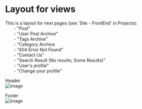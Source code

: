# Layout for views <br/>
This is a layout for next pages (see 'Site - FrontEnd' in Projects): <br/>
&nbsp;&nbsp;&nbsp;&nbsp;&nbsp;&nbsp; - "Post" <br/>
&nbsp;&nbsp;&nbsp;&nbsp;&nbsp;&nbsp; - "User Post Archive" <br/>
&nbsp;&nbsp;&nbsp;&nbsp;&nbsp;&nbsp; - "Tags Archive" <br/>
&nbsp;&nbsp;&nbsp;&nbsp;&nbsp;&nbsp; - "Category Archive <br/>
&nbsp;&nbsp;&nbsp;&nbsp;&nbsp;&nbsp; - "404 Error Not Found" <br/>
&nbsp;&nbsp;&nbsp;&nbsp;&nbsp;&nbsp; - "Contact Us" <br/>
&nbsp;&nbsp;&nbsp;&nbsp;&nbsp;&nbsp; - "Search Result (No results; Some Results)" <br/>
&nbsp;&nbsp;&nbsp;&nbsp;&nbsp;&nbsp; - "User's profile" <br/>
&nbsp;&nbsp;&nbsp;&nbsp;&nbsp;&nbsp; - "Change your profile" <br/>
 
Header <br/>
![image](https://user-images.githubusercontent.com/55633467/114263887-a38c1700-99f0-11eb-82c8-8acfb0ceb02b.png) <br/>

Footer <br/>
![image](https://user-images.githubusercontent.com/55633467/114263901-b1419c80-99f0-11eb-9ae2-af2e5111c00b.png) <br/>


